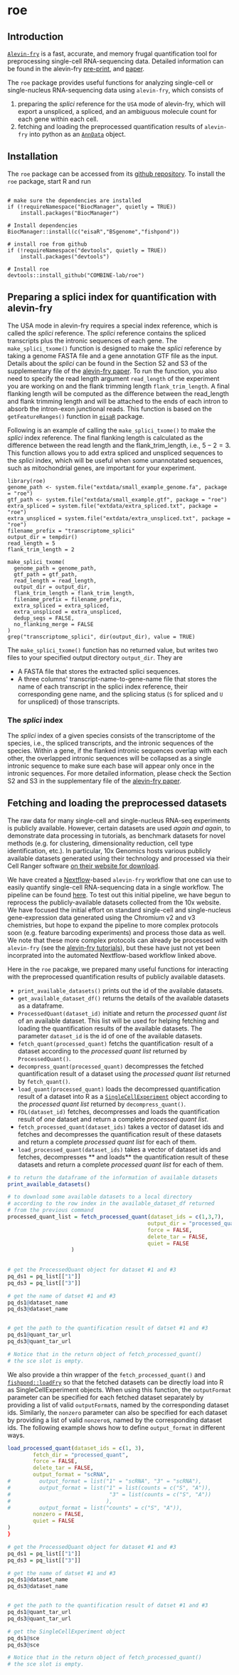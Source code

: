 # roe
## Introduction

[`Alevin-fry`](https://github.com/COMBINE-lab/alevin-fry) is a fast, accurate, and memory frugal quantification tool for preprocessing single-cell RNA-sequencing data. Detailed information can be found in the alevin-fry [pre-print](https://www.biorxiv.org/content/10.1101/2021.06.29.450377v2), and [paper](https://www.nature.com/articles/s41592-022-01408-3).

The `roe` package provides useful functions for analyzing single-cell or single-nucleus RNA-sequencing data using `alevin-fry`, which consists of

1. preparing the *splici* reference for the `USA` mode of alevin-fry, which will export a unspliced, a spliced, and an ambiguous molecule count for each gene within each cell.
2. fetching and loading the preprocessed quantification results of `alevin-fry` into python as an [`AnnData`](https://anndata.readthedocs.io/en/latest/) object.
## Installation
The `roe` package can be accessed from its [github repository](https://github.com/COMBINE-lab/roe). To install the `roe` package, start R and run

```{r install_roe, eval=FALSE}

# make sure the dependencies are installed
if (!requireNamespace("BiocManager", quietly = TRUE))
    install.packages("BiocManager")

# Install dependencies
BiocManager::install(c("eisaR","BSgenome","fishpond"))

# install roe from github
if (!requireNamespace("devtools", quietly = TRUE))
    install.packages("devtools")

# Install roe
devtools::install_github("COMBINE-lab/roe")
```


## Preparing a splici index for quantification with alevin-fry

The USA mode in alevin-fry requires a special index reference, which is called the *splici* reference. The *splici* reference contains the spliced transcripts plus the intronic sequences of each gene. The `make_splici_txome()` function is designed to make the *splici* reference by taking a genome FASTA file and a gene annotation GTF file as the input. Details about the *splici* can be found in the Section S2 and S3 of the supplementary file of the [alevin-fry paper](https://www.nature.com/articles/s41592-022-01408-3). To run the function, you also need to specify the read length argument `read_length` of the experiment you are working on and the flank trimming length `flank_trim_length`. A final flanking length will be computed as the difference between the read_length and flank trimming length and will be attached to the ends of each intron to absorb the intron-exon junctional reads. This function is based on the `getFeatureRanges()` function in [`eisaR`](https://github.com/fmicompbio/eisaR) package.

Following is an example of calling the `make_splici_txome()` to make the *splici* index reference. The final flanking length is calculated as the difference between the read length and the flank_trim_length, i.e., $5-2=3$. This function allows you to add extra spliced and unspliced sequences to the *splici* index, which will be useful when some unannotated sequences, such as mitochondrial genes, are important for your experiment. 

```{r}
library(roe)
genome_path <- system.file("extdata/small_example_genome.fa", package = "roe")
gtf_path <- system.file("extdata/small_example.gtf", package = "roe")
extra_spliced = system.file("extdata/extra_spliced.txt", package = "roe")
extra_unspliced = system.file("extdata/extra_unspliced.txt", package = "roe")
filename_prefix = "transcriptome_splici"
output_dir = tempdir()
read_length = 5
flank_trim_length = 2

make_splici_txome(
  genome_path = genome_path,
  gtf_path = gtf_path,
  read_length = read_length,
  output_dir = output_dir,
  flank_trim_length = flank_trim_length,
  filename_prefix = filename_prefix,
  extra_spliced = extra_spliced,
  extra_unspliced = extra_unspliced,
  dedup_seqs = FALSE,
  no_flanking_merge = FALSE
)
grep("transcriptome_splici", dir(output_dir), value = TRUE)
```

The `make_splici_txome()` function has no returned value, but writes two files to your specified output directory `output_dir`. They are 
- A FASTA file that stores the extracted splici sequences.
- A three columns' transcript-name-to-gene-name file that stores the name of each transcript in the splici index reference, their corresponding gene name, and the splicing status (`S` for spliced and `U` for unspliced) of those transcripts.

### The *splici* index

The *splici* index of a given species consists of the transcriptome of the species, i.e., the spliced transcripts, and the intronic sequences of the species. Within a gene, if the flanked intronic sequences overlap with each other, the overlapped intronic sequences will be collapsed as a single intronic sequence to make sure each base will appear only once in the intronic sequences. For more detailed information, please check the Section S2 and S3 in the supplementary file of the [alevin-fry paper](https://www.nature.com/articles/s41592-022-01408-3).

## Fetching and loading the preprocessed datasets

The raw data for many single-cell and single-nucleus RNA-seq experiments is publicly available.  However, certain datasets are used _again and again_, to demonstrate data processing in tutorials, as benchmark datasets for novel methods (e.g. for clustering, dimensionality reduction, cell type identification, etc.).  In particular, 10x Genomics hosts various publicly available datasets generated using their technology and processed via their Cell Ranger software [on their website for download](https://www.10xgenomics.com/resources/datasets).

We have created a [Nextflow](https://www.nextflow.io)-based `alevin-fry` workflow that one can use to easily quantify single-cell RNA-sequencing data in a single workflow.  The pipeline can be found [here](https://github.com/COMBINE-lab/10x-requant).  To test out this initial pipeline, we have begun to reprocess the publicly-available datasets collected from the 10x website. We have focused the initial effort on standard single-cell and single-nucleus gene-expression data generated using the Chromium v2 and v3 chemistries, but hope to expand the pipeline to more complex protocols soon (e.g. feature barcoding experiments) and process those data as well.  We note that these more complex protocols can already be processed with `alevin-fry` (see the [alevin-fry tutorials](https://combine-lab.github.io/alevin-fry-tutorials/)), but these have just not yet been incorprated into the automated Nextflow-based workflow linked above.


Here in the `roe` pacakge, we prepared many useful functions for interacting with the preprocessed quantification results of publicly available datasets.
- `print_available_datasets()` prints out the id of the available datasets.
- `get_available_dataset_df()` returns the details of the available datasets as a dataframe.
- `ProcessedQuant(dataset_id)` initiate and return the _processed quant list_ of an available dataset. This list will be used for helping fetching and loading the quantification results of the available datasets. The parameter `dataset_id` is the id of one of the available datasets.
- `fetch_quant(processed_quant)` fetchs the quantification· result of a dataset according to the _processed quant list_ returned by `ProcessedQuant()`.
- `decompress_quant(processed_quant)` decompresses the fetched quantification result of a dataset using the _processed quant list_ returned by `fetch_quant()`.
- `load_quant(processed_quant)` loads the decompressed quantification result of a dataset into R as a [`SingleCellExperiment`](https://bioconductor.org/packages/release/bioc/html/SingleCellExperiment.html) object according to the _processed quant list_ returned by `decompress_quant()`.
- `FDL(dataset_id)` fetches, decompresses and loads the quantification result of 
_one_ dataset and return a complete _processed quant list_.
- `fetch_processed_quant(dataset_ids)` takes a vector of dataset ids and fetches and decompresses the quantification result of these datasets and return a complete _processed quant list_ for each of them.
- `load_processed_quant(dataset_ids)` takes a vector of dataset ids and fetches, decompresses ** and loads** the quantification result of these datasets and return a complete _processed quant list_ for each of them.

```R
# to return the dataframe of the information of available datasets
print_available_datasets()

# to download some available datasets to a local directory
# according to the row index in the available_dataset_df returned 
# from the previous command
processed_quant_list = fetch_processed_quant(dataset_ids = c(1,3,7),
                                            output_dir = "processed_quant",
                                            force = FALSE,
                                            delete_tar = FALSE,
                                            quiet = FALSE
                    )
                    
                    
# get the ProcessedQuant object for dataset #1 and #3
pq_ds1 = pq_list[["1"]]
pq_ds3 = pq_list[["3"]]

# get the name of datset #1 and #3
pq_ds1@dataset_name
pq_ds3@dataset_name


# get the path to the quantification result of datset #1 and #3
pq_ds1@quant_tar_url
pq_ds3@quant_tar_url

# Notice that in the return object of fetch_processed_quant() 
# the sce slot is empty.
```

We also provide a thin wrapper of the `fetch_processed_quant()` and [`fishpond::loadFry`](https://github.com/mikelove/fishpond/blob/master/R/alevin-loadFry.R) so that the fetched datasets can be directly load into R as SingleCellExperiment objects. When using this function, the `outputFormat` parameter can be specified for each fetched dataset separately by providing a list of valid `outputFormat`s, named by the corresponding dataset ids. Similarly, the `nonzero` parameter can also be specified for each dataset by providing a list of valid `nonzero`s, named by the corresponding dataset ids. The following example shows how to define `output_format` in different ways.  

```R
load_processed_quant(dataset_ids = c(1, 3),
        fetch_dir = "processed_quant",
        force = FALSE,
        delete_tar = FALSE,
        output_format = "scRNA",
#         output_format = list("1" = "scRNA", "3" = "scRNA"),
#         output_format = list("1" = list(counts = c("S", "A")),
#                               "3" = list(counts = c("S", "A"))
#                              ),
#         output_format = list("counts" = c("S", "A")),
        nonzero = FALSE,
        quiet = FALSE
)
}

# get the ProcessedQuant object for dataset #1 and #3
pq_ds1 = pq_list[["1"]]
pq_ds3 = pq_list[["3"]]

# get the name of datset #1 and #3
pq_ds1@dataset_name
pq_ds3@dataset_name


# get the path to the quantification result of datset #1 and #3
pq_ds1@quant_tar_url
pq_ds3@quant_tar_url

# get the SingleCellExperiment object
pq_ds1@sce
pq_ds3@sce

# Notice that in the return object of fetch_processed_quant() 
# the sce slot is empty.

```
